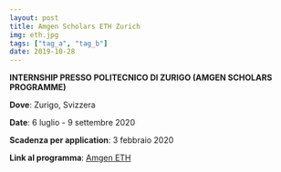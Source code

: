 ```yaml
---
layout: post
title: Amgen Scholars ETH Zurich
img: eth.jpg
tags: ["tag_a", "tag_b"]
date: 2019-10-28
---
```


**INTERNSHIP PRESSO POLITECNICO DI ZURIGO (AMGEN SCHOLARS PROGRAMME)**

**Dove**: Zurigo, Svizzera 

**Date**: 6 luglio - 9 settembre 2020

**Scadenza per application**: 3 febbraio 2020

**Link al programma**: [Amgen ETH](https://ethz.ch/en/studies/non-degree-courses/summer-projects/amgen-scholars.html)


